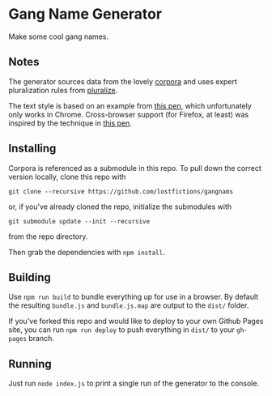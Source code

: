 # Gang Name Generator 

Make some cool gang names.


## Notes

The generator sources data from the lovely [corpora](https://github.com/dariusk/corpora/tree/master) and uses expert pluralization rules from [pluralize](https://github.com/blakeembrey/pluralize).

The text style is based on an example from [this pen](http://codepen.io/boldfacedesign/pen/EoGgD), which unfortunately only works in Chrome. Cross-browser support (for Firefox, at least) was inspired by the technique in [this pen](http://codepen.io/giana/pen/RPdLaQ?editors=0100).


## Installing

Corpora is referenced as a submodule in this repo. To pull down the correct version locally, clone this repo with

```
git clone --recursive https://github.com/lostfictions/gangnams
```

or, if you've already cloned the repo, initialize the submodules with

```
git submodule update --init --recursive
```

from the repo directory.

Then grab the dependencies with `npm install`.

## Building

Use `npm run build` to bundle everything up for use in a browser. By default the resulting `bundle.js` and `bundle.js.map` are output to the `dist/` folder.

If you've forked this repo and would like to deploy to your own Github Pages site, you can run `npm run deploy` to push everything in `dist/` to your `gh-pages` branch.

## Running

Just run `node index.js` to print a single run of the generator to the console.
